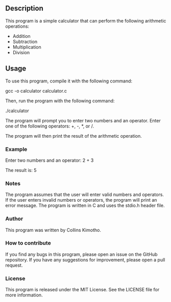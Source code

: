 ## Description

This program is a simple calculator that can perform the following arithmetic operations:

- Addition
- Subtraction
- Multiplication
- Division

## Usage

To use this program, compile it with the following command:

gcc -o calculator calculator.c

Then, run the program with the following command:

./calculator

The program will prompt you to enter two numbers and an operator. Enter one of the following operators: +, -, \*, or /.

The program will then print the result of the arithmetic operation.

### Example

Enter two numbers and an operator: 2 + 3

The result is: 5

### Notes

The program assumes that the user will enter valid numbers and operators. If the user enters invalid numbers or operators, the program will print an error message.
The program is written in C and uses the stdio.h header file.

### Author

This program was written by Collins Kimotho.

### How to contribute

If you find any bugs in this program, please open an issue on the GitHub repository. If you have any suggestions for improvement, please open a pull request.

### License

This program is released under the MIT License. See the LICENSE file for more information.
